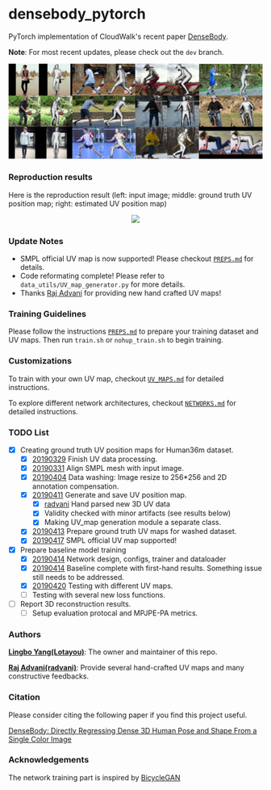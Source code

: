 # densebody_pytorch
PyTorch implementation of CloudWalk's recent paper [DenseBody](https://arxiv.org/abs/1903.10153v3).

**Note**: For most recent updates, please check out the `dev` branch.

![paper teaser](teaser/teaser.jpg)

### Reproduction results

Here is the reproduction result (left: input image; middle: ground truth UV position map; right: estimated UV position map)

<div align="center">
  <img src="https://user-images.githubusercontent.com/33449901/56275710-cce07800-6133-11e9-9507-cfc347a51006.png" width="800px" />
</div>

### Update Notes
- SMPL official UV map is now supported! Please checkout [`PREPS.md`](PREPS.md) for details.
- Code reformating complete! Please refer to `data_utils/UV_map_generator.py` for more details.
- Thanks [Raj Advani](https://github.com/radvani) for providing new hand crafted UV maps!

### Training Guidelines
Please follow the instructions [`PREPS.md`](PREPS.md) to prepare your training dataset and UV maps. Then run `train.sh` or `nohup_train.sh` to begin training. 

### Customizations

To train with your own UV map, checkout [`UV_MAPS.md`](UV_MAPS.md) for detailed instructions.

To explore different network architectures, checkout [`NETWORKS.md`](NETWORKS.md) for detailed instructions.

### TODO List
- [x] Creating ground truth UV position maps for Human36m dataset.
    - [x] [20190329]() Finish UV data processing.
    - [x] [20190331]() Align SMPL mesh with input image.
    - [x] [20190404]() Data washing: Image resize to 256*256 and 2D annotation compensation.
    - [x] [20190411]() Generate and save UV position map.
        - [x] [radvani](https://github.com/radvani) Hand parsed new 3D UV data
        - [x] Validity checked with minor artifacts (see results below)
        - [x] Making UV_map generation module a separate class.
    - [x] [20190413]() Prepare ground truth UV maps for washed dataset.
    - [x] [20190417]() SMPL official UV map supported!
    
- [x] Prepare baseline model training
    - [x] [20190414]() Network design, configs, trainer and dataloader
    - [x] [20190414]() Baseline complete with first-hand results. Something issue still needs to be addressed.
    - [x] [20190420]() Testing with different UV maps.
    - [ ] Testing with several new loss functions.
    
- [ ] Report 3D reconstruction results.
    - [ ] Setup evaluation protocal and MPJPE-PA metrics.

### Authors
**[Lingbo Yang(Lotayou)](https://github.com/Lotayou)**: The owner and maintainer of this repo.

**[Raj Advani(radvani)](https://github.com/radvani)**: Provide several hand-crafted UV maps and many constructive feedbacks.

### Citation
Please consider citing the following paper if you find this project useful.

[DenseBody: Directly Regressing Dense 3D Human Pose and Shape From a Single Color Image](https://arxiv.org/abs/1903.10153v3)

### Acknowledgements
The network training part is inspired by [BicycleGAN](https://github.com/junyanz/BicycleGAN)
